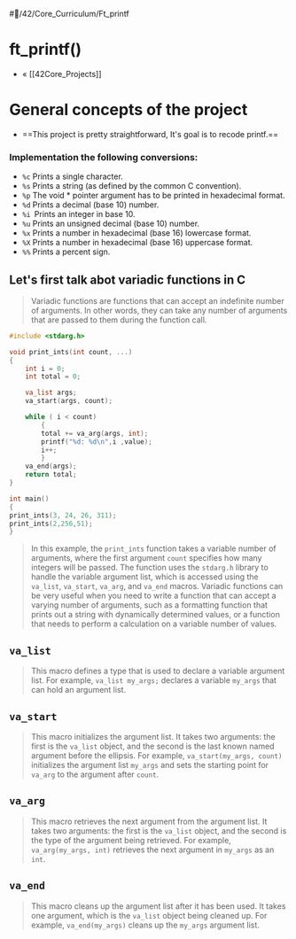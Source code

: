 #💾/42/Core_Curriculum/Ft_printf
# ft_printf()
- «  [[42Core_Projects]]

# General concepts of the project
- ==This project is pretty straightforward, It's goal is to recode printf.== 
###  Implementation the following conversions:
- `%c` Prints a single character.
-  `%s` Prints a string (as defined by the common C convention).
-  `%p` The void * pointer argument has to be printed in hexadecimal format.
-  `%d` Prints a decimal (base 10) number.
-  `%i `Prints an integer in base 10.
-  `%u` Prints an unsigned decimal (base 10) number.
-  `%x` Prints a number in hexadecimal (base 16) lowercase format.
-  `%X` Prints a number in hexadecimal (base 16) uppercase format.
-  `%%` Prints a percent sign.

## Let's first talk abot variadic functions in C
> Variadic functions are functions that can accept an indefinite number of arguments. In other words, they can take any number of arguments that are passed to them during the function call.
```c
#include <stdarg.h>

void print_ints(int count, ...)
{
	int i = 0;
	int total = 0;

	va_list args;
	va_start(args, count);

	while ( i < count)
		{
		total += va_arg(args, int);
		printf("%d: %d\n",i ,value);
		i++;
		}
	va_end(args);
	return total;
}

int main()
{
print_ints(3, 24, 26, 311);
print_ints(2,256,51);
}
```
> In this example, the `print_ints` function takes a variable number of arguments, where the first argument `count` specifies how many integers will be passed. The function uses the `stdarg.h` library to handle the variable argument list, which is accessed using the `va_list`, `va_start`, `va_arg`, and `va_end` macros.
> Variadic functions can be very useful when you need to write a function that can accept a varying number of arguments, such as a formatting function that prints out a string with dynamically determined values, or a function that needs to perform a calculation on a variable number of values.

## `va_list`
> This macro defines a type that is used to declare a variable argument list. For example, `va_list my_args;` declares a variable `my_args` that can hold an argument list.

## `va_start`
> This macro initializes the argument list. It takes two arguments: the first is the `va_list` object, and the second is the last known named argument before the ellipsis. For example, `va_start(my_args, count)` initializes the argument list `my_args` and sets the starting point for `va_arg` to the argument after `count`.

## `va_arg`
> This macro retrieves the next argument from the argument list. It takes two arguments: the first is the `va_list` object, and the second is the type of the argument being retrieved. For example, `va_arg(my_args, int)` retrieves the next argument in `my_args` as an `int`.
    
## `va_end`
> This macro cleans up the argument list after it has been used. It takes one argument, which is the `va_list` object being cleaned up. For example, `va_end(my_args)` cleans up the `my_args` argument list.
